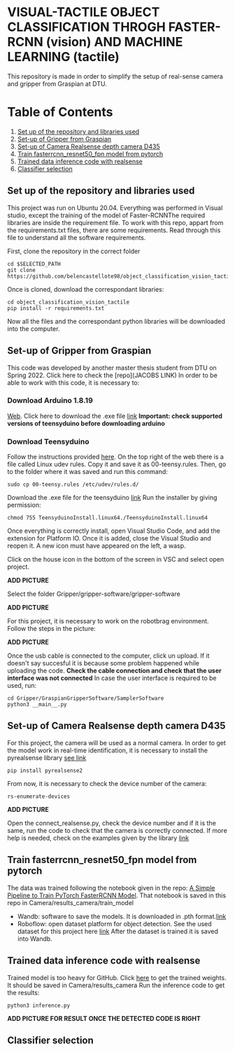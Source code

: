 # VISUAL-TACTILE OBJECT CLASSIFICATION THROGH FASTER-RCNN (vision) AND MACHINE LEARNING (tactile)
This repository is made in order to simplify the setup of real-sense camera and gripper from Graspian at DTU. 

# Table of Contents

1. [Set up of the repository and libraries used](#repository)
2. [Set-up of Gripper from Graspian](#setupgripper)
3. [Set-up of Camera Realsense depth camera D435](#setupcam)
4. [Train fasterrcnn_resnet50_fpn model from pytorch](#caminference)
5. [Trained data inference code with realsense](#caminference)
6. [Classifier selection](#classifier)


## Set up of the repository and libraries used
This project was run on Ubuntu 20.04. Everything was performed in Visual studio, except the training of the model of Faster-RCNNThe required libraries are inside the requirement file. To work with this repo, appart from the requirements.txt files, there are some requirements. Read through this file to understand all the software requirements.

First, clone the repository in the correct folder

```
cd $SELECTED_PATH
git clone https://github.com/belencastellote98/object_classification_vision_tactile.git
```
Once is cloned, download the correspondant libraries:
```
cd object_classification_vision_tactile
pip install -r requirements.txt
```
Now all the files and the correspondant python libraries will be downloaded into the computer. 

## Set-up of Gripper from Graspian
This code was developed by another master thesis student from DTU on Spring 2022. Click here to check the [repo](JACOBS LINK) 
In order to be able to work with this code, it is necessary to:
### Download Arduino 1.8.19 
[Web](https://www.arduino.cc/en/software). Click here to download the .exe file [link](https://downloads.arduino.cc/arduino-1.8.19-linux64.tar.xz) **Important: check supported versions of teensyduino before downloading arduino**
### Download Teensyduino
Follow the instructions provided [here](https://www.pjrc.com/teensy/td_download.html).
On the top right of the web there is a file called Linux udev rules. Copy it and save it as 00-teensy.rules. Then, go to the folder where it was saved and run this command:
```
sudo cp 00-teensy.rules /etc/udev/rules.d/
```
Download the .exe file for the teensyduino [link](https://www.pjrc.com/teensy/td_157/TeensyduinoInstall.linux64)
Run the installer by giving permission:
```
chmod 755 TeensyduinoInstall.linux64./TeensyduinoInstall.linux64
```
Once everything is correctly install, open Visual Studio Code, and add the extension for Platform IO. Once it is added, close the Visual Studio and reopen it. A new icon must have appeared on the left, a wasp. 

Click on the house icon in the bottom of the screen in VSC and select open project. 

**ADD PICTURE**

Select the folder Gripper/gripper-software/gripper-software

**ADD PICTURE**

For this project, it is necessary to work on the robotbrag environment. Follow the steps in the picture:

**ADD PICTURE**

Once the usb cable is connected to the computer, click un upload. If it doesn't say succesful it is because some problem happened while uploading the code. **Check the cable connection and check that the user interface was not connected**
In case the user interface is required to be used, run:
```
cd Gripper/GraspianGripperSoftware/SamplerSoftware
python3 __main__.py
```
## Set-up of Camera Realsense depth camera D435
For this project, the camera will be used as a normal camera. In order to get the model work in real-time identification, it is necessary to install the pyrealsense library [see link](https://github.com/IntelRealSense/librealsense/tree/master/wrappers/python#installation)
```
pip install pyrealsense2
```
From now, it is necessary to check the device number of the camera:
```
rs-enumerate-devices
```
**ADD PICTURE**

Open the connect_realsense.py, check the device number and if it is the same, run the code to check that the camera is correctly connected. If more help is needed, check on the examples given by the library [link](https://github.com/IntelRealSense/librealsense/tree/master/wrappers/python/examples)

## Train fasterrcnn_resnet50_fpn model from pytorch
The data was trained following the notebook given in the repo: [A Simple Pipeline to Train PyTorch FasterRCNN Model](https://github.com/sovit-123/fasterrcnn-pytorch-training-pipeline). That notebook is saved in this repo in Camera/results_camera/train_model
- Wandb: software to save the models. It is downloaded in .pth format.[link](https://wandb.ai/home)
- Roboflow: open dataset platform for object detection. See the used dataset for this project here [link](https://app.roboflow.com/ds/3llQvc8hux?key=vuPMmzDcdu)
After the dataset is trained it is saved into Wandb. 

## Trained data inference code with realsense
Trained model is too heavy for GitHub. Click [here](https://drive.google.com/file/d/16cBtBJMuP7QN0XNezd8HHPmG1Ao24zVu/view?usp=share_link) to get the trained weights. It should be saved in Camera/results_camera
Run the inference code to get the results:
```
python3 inference.py
```

**ADD PICTURE FOR RESULT ONCE THE DETECTED CODE IS RIGHT**

## Classifier selection

